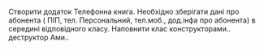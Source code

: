 ﻿Створити додаток Телефонна книга. Необхідно зберігати дані про абонента ( ПІП, тел. Персональний, тел.моб., дод.інфа про абонента) в середині відповідного класу. Наповнити клас конструкторами.. деструктор Ами..